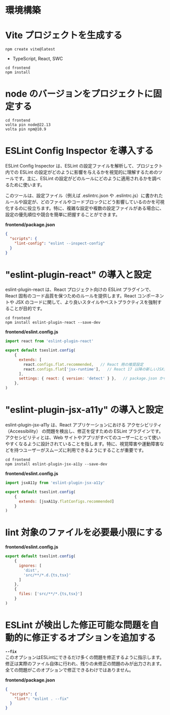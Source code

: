 # 環境構築

# Vite プロジェクトを生成する
```shell
npm create vite@latest
```
- TypeScript, React, SWC  

```shell
cd frontend
npm install
```

# node のバージョンをプロジェクトに固定する
```shell
cd frontend
volta pin node@22.13
volta pin npm@10.9
```

# ESLint Config Inspector を導入する
ESLint Config Inspector は、ESLint の設定ファイルを解析して、プロジェクト内での ESLint の設定がどのように影響を与えるかを視覚的に理解するためのツールです。主に、ESLint の設定がどのルールにどのように適用されるかを調べるために使います。

このツールは、設定ファイル（例えば .eslintrc.json や .eslintrc.js）に書かれたルールや設定が、どのファイルやコードブロックにどう影響しているのかを可視化するのに役立ちます。特に、複雑な設定や複数の設定ファイルがある場合に、設定の優先順位や競合を簡単に把握することができます。

**frontend/package.json**  
```json
{
  "scripts": {
    "lint-config": "eslint --inspect-config"
  }
}
```

# "eslint-plugin-react" の導入と設定
eslint-plugin-react は、React プロジェクト向けの ESLint プラグインで、React 固有のコード品質を保つためのルールを提供します。React コンポーネントや JSX のコードに関して、より良いスタイルやベストプラクティスを強制することが目的です。
```shell
cd frontend
npm install eslint-plugin-react --save-dev
```
**frontend/eslint.config.js**
```js
import react from 'eslint-plugin-react'

export default tseslint.config(
    {
      extends: [
        react.configs.flat.recommended,   // React 用の推奨設定
        react.configs.flat['jsx-runtime'],   // React 17 以降の新しいJSX変換（jsx-runtime）向けの設定
      ],
      settings: { react: { version: 'detect' } },   // package.json から React のバージョンを自動的に識別
    },
)
```

# "eslint-plugin-jsx-a11y" の導入と設定
eslint-plugin-jsx-a11y は、React アプリケーションにおける アクセシビリティ（Accessibility） の問題を検出し、修正を促すための ESLint プラグインです。アクセシビリティとは、Web サイトやアプリがすべてのユーザーにとって使いやすくなるように設計されていることを指します。特に、視覚障害や運動障害などを持つユーザーがスムーズに利用できるようにすることが重要です。
```shell
cd frontend
npm install eslint-plugin-jsx-a11y --save-dev
```
**frontend/eslint.config.js**
```js
import jsxA11y from 'eslint-plugin-jsx-a11y'

export default tseslint.config(
    {
      extends: [jsxA11y.flatConfigs.recommended]
    }
)
```

# lint 対象のファイルを必要最小限にする
**frontend/eslint.config.js**
```js
export default tseslint.config(
    {
      ignores: [
        'dist',
        'src/**/*.d.{ts,tsx}'
      ]
    },
    {
      files: ['src/**/*.{ts,tsx}']
    }
)
```

# ESLint が検出した修正可能な問題を自動的に修正するオプションを追加する
**`--fix`**  
このオプションはESLintにできるだけ多くの問題を修正するように指示します。修正は実際のファイル自体に行われ、残りの未修正の問題のみが出力されます。全ての問題がこのオプションで修正できるわけではありません。

**frontend/package.json**  
```json
{
  "scripts": {
    "lint": "eslint . --fix"
  }
}
```

